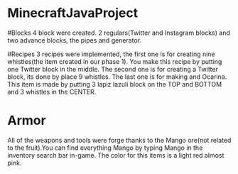 # MinecraftJavaProject


#Blocks
4 block were created. 2 regulars(Twitter and Instagram blocks) and two advance blocks, the pipes and generator.

#Recipes
3 recipes were implemented, the first one is for creating nine whistles(the item created in our phase 1). You make 
this recipe by putting one Twitter block in the middle. The second one is for creating a Twitter block, its done by place 9 whistles. The last one is for making and Ocarina. This item is made by putting 3 lapiz lazuli block on the TOP and BOTTOM and 3 whistles in the CENTER. 

# Armor 
All of the weapons and tools were forge thanks to the Mango ore(not related to the fruit).You can find everything Mango by typing Mango in the inventory search bar in-game. The color for this items is a light red almost pink.


 
